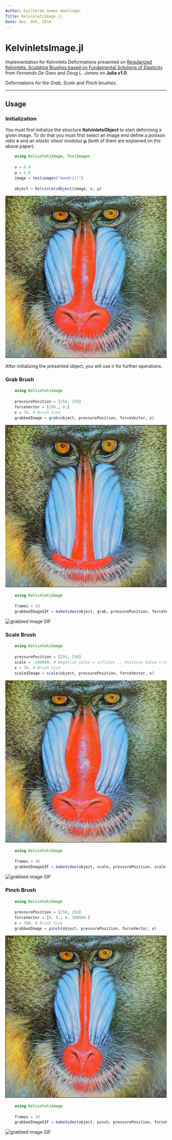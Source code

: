 ```yaml
---
Author: Guilherme Gomes Haetinger
Title: KelvinletsImage.jl
Date: Nov. 8th, 2018
---
```

# KelvinletsImage.jl

Implementation for Kelvinlets Deformations presented on 
[Regularized Kelvinlets: Sculpting Brushes based on Fundamental Solutions of Elasticity](https://graphics.pixar.com/library/Kelvinlets/paper.pdf) 
from *Fernando De Goes* and *Doug L. James* on **Julia v1.0**.

Deformations for the *Grab*, *Scale* and *Pinch* brushes. 

---

## Usage

### Initialization

You must first initialize the structure **KelvinletsObject** to start deforming a given image. To do that you must first select an image end define a *poisson ratio* **ν** and an *elastic shear modulus* **μ** (both of them are explained on the above paper).


```julia
    using KelvinletsImage, TestImages

    ν = 0.4
    μ = 1.0
    image = testimages("mandrill")

    object = KelvinletsObject(image, ν, μ)
```

![original image](./sampleImages/original.png)

After initializing the presented object, you will use ir for further operations.

### Grab Brush


```julia
    using KelvinletsImage

    pressurePosition = [256, 256]
    forceVector = [200., 0.]
    ϵ = 70. # Brush Size
    grabbedImage = grab(object, pressurePosition, forceVector, ϵ)
```

![grabbed image](./sampleImages/grab.png)

```julia
    using KelvinletsImage

    frames = 20
    grabbedImageGIF = makeVideo(object, grab, pressurePosition, forceVector, ϵ, frames)
```

![grabbed image GIF](./sampleImages/grabVid.gif)


### Scale Brush


```julia
    using KelvinletsImage

    pressurePosition = [256, 256]
    scale = -200000. # Negative value = inflates .. Positive Value = Contracts
    ϵ = 70. # Brush Size
    scaledImage = scale(object, pressurePosition, forceVector, ϵ)
```

![grabbed image](./sampleImages/scale.png)

```julia
    using KelvinletsImage

    frames = 20
    grabbedImageGIF = makeVideo(object, scale, pressurePosition, scale, ϵ, frames)
```

![grabbed image GIF](./sampleImages/scaleVid.gif)


### Pinch Brush


```julia
    using KelvinletsImage

    pressurePosition = [256, 256]
    forceVector = [0. 0.; 0. 300000.]
    ϵ = 300. # Brush Size
    grabbedImage = pinch(object, pressurePosition, forceVector, ϵ)
```

![grabbed image](./sampleImages/pinch.png)

```julia
    using KelvinletsImage

    frames = 20
    grabbedImageGIF = makeVideo(object, pinch, pressurePosition, forceVector, ϵ, frames)
```

![grabbed image GIF](./sampleImages/pinchVid.gif)
